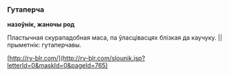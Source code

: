 ### Гутаперча
**назоўнік, жаночы род**

Пластычная скурападобная маса, па ўласцівасцях блізкая да каучуку. || прыметнік: гутаперчавы.

<a rel="author">[http://rv-blr.com/](http://rv-blr.com/slounik.jsp?letterId=0&maskId=0&pageId=765)</a>

